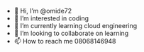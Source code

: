 - 👋 Hi, I’m @omide72
- 👀 I’m interested in coding
- 🌱 I’m currently learning cloud engineering
- 💞️ I’m looking to collaborate on learning
- 📫 How to reach me 08068146948

<!---
omide72/omide72 is a ✨ special ✨ repository because its `README.md` (this file) appears on your GitHub profile.
You can click the Preview link to take a look at your changes.
--->

